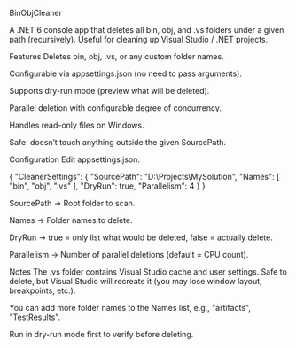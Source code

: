 BinObjCleaner

A .NET 6 console app that deletes all bin, obj, and .vs folders under a given path (recursively).
Useful for cleaning up Visual Studio / .NET projects.

Features
Deletes bin, obj, .vs, or any custom folder names.

Configurable via appsettings.json (no need to pass arguments).

Supports dry-run mode (preview what will be deleted).

Parallel deletion with configurable degree of concurrency.

Handles read-only files on Windows.

Safe: doesn’t touch anything outside the given SourcePath.

Configuration
Edit appsettings.json:

{
  "CleanerSettings": {
    "SourcePath": "D:\\Projects\\MySolution",
    "Names": [ "bin", "obj", ".vs" ],
    "DryRun": true,
    "Parallelism": 4
  }
}

SourcePath → Root folder to scan.

Names → Folder names to delete.

DryRun → true = only list what would be deleted, false = actually delete.

Parallelism → Number of parallel deletions (default = CPU count).

Notes
The .vs folder contains Visual Studio cache and user settings. Safe to delete, but Visual Studio will recreate it (you may lose window layout, breakpoints, etc.).

You can add more folder names to the Names list, e.g., "artifacts", "TestResults".

Run in dry-run mode first to verify before deleting.
